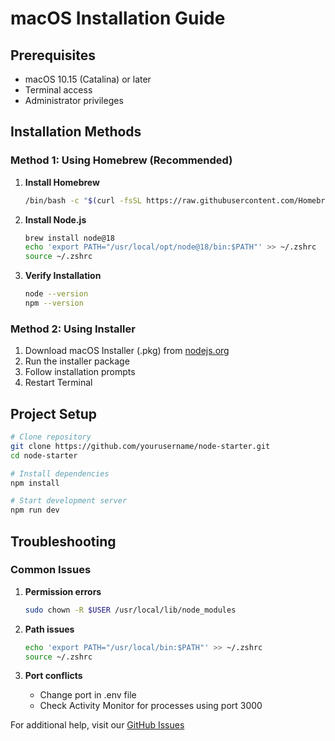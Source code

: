 # macOS Installation Guide

## Prerequisites

- macOS 10.15 (Catalina) or later
- Terminal access
- Administrator privileges

## Installation Methods

### Method 1: Using Homebrew (Recommended)

1. **Install Homebrew**
   ```bash
   /bin/bash -c "$(curl -fsSL https://raw.githubusercontent.com/Homebrew/install/HEAD/install.sh)"
   ```

2. **Install Node.js**
   ```bash
   brew install node@18
   echo 'export PATH="/usr/local/opt/node@18/bin:$PATH"' >> ~/.zshrc
   source ~/.zshrc
   ```

3. **Verify Installation**
   ```bash
   node --version
   npm --version
   ```

### Method 2: Using Installer

1. Download macOS Installer (.pkg) from [nodejs.org](https://nodejs.org)
2. Run the installer package
3. Follow installation prompts
4. Restart Terminal

## Project Setup

```bash
# Clone repository
git clone https://github.com/yourusername/node-starter.git
cd node-starter

# Install dependencies
npm install

# Start development server
npm run dev
```

## Troubleshooting

### Common Issues

1. **Permission errors**
   ```bash
   sudo chown -R $USER /usr/local/lib/node_modules
   ```

2. **Path issues**
   ```bash
   echo 'export PATH="/usr/local/bin:$PATH"' >> ~/.zshrc
   source ~/.zshrc
   ```

3. **Port conflicts**
   - Change port in .env file
   - Check Activity Monitor for processes using port 3000

For additional help, visit our [GitHub Issues](https://github.com/yourusername/node-starter/issues)